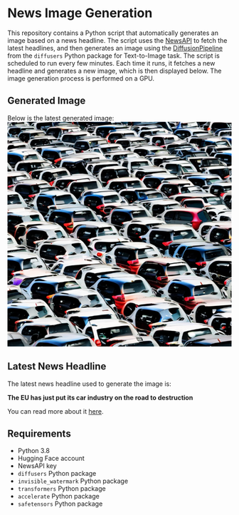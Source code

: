 # News Image Generation
This repository contains a Python script that automatically generates an image based on a news headline. The script uses the [NewsAPI](https://newsapi.org/) to fetch the latest headlines, and then generates an image using the [DiffusionPipeline](https://github.com/huggingface/diffusers) from the `diffusers` Python package for Text-to-Image task.
The script is scheduled to run every few minutes. Each time it runs, it fetches a new headline and generates a new image, which is then displayed below. The image generation process is performed on a GPU.

## Generated Image
Below is the latest generated image:
![Generated Image](image.png)

## Latest News Headline
The latest news headline used to generate the image is:

**The EU has just put its car industry on the road to destruction**

You can read more about it [here](https://news.google.com/rss/articles/CBMibGh0dHBzOi8vd3d3LnRlbGVncmFwaC5jby51ay9idXNpbmVzcy8yMDI0LzA2LzE2L2V1LXdhci1jaGluZXNlLWVsZWN0cmljLWNhcnMtc2luay1vbmNlLW1pZ2h0eS1hdXRvLWluZHVzdHJ5L9IBAA?oc=5).

## Requirements
- Python 3.8
- Hugging Face account
- NewsAPI key
- `diffusers` Python package
- `invisible_watermark` Python package
- `transformers` Python package
- `accelerate` Python package
- `safetensors` Python package
